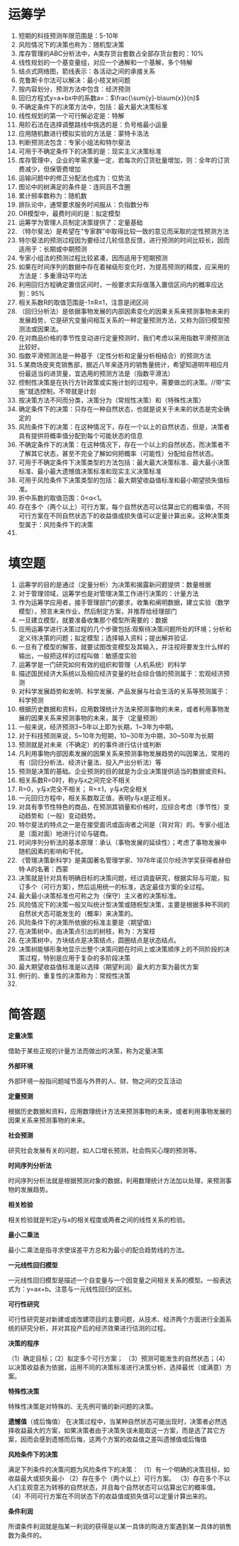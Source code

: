 # 运筹学

1. 短期的科技预测年限范围是：5-10年
2. 风险情况下的决策也称为：随机型决策
3. 库存管理的ABC分析法中，A类存货台套数占全部存货台套的：10%
4. 线性规划的一个基变量组，对应一个通解和一个基解，多个特解
5. 结点式网络图，箭线表示：各活动之间的承接关系
6. 克鲁斯卡尔法可以解决：最小枝叉树问题
7. 按内容划分，预测方法中包含：经济预测
8. 回归方程式y=a+bx中的系数a=：$\frac{\sum{y}-b\sum{x}}{n}$
9. 不确定条件下的决策方法中，包括：最大最大决策标准
10. 线性规划的第一个可行解必定是：特解
11. 用阶石法在选择调整路线中挑选的是：负号格最小运量
12. 应用随机数进行模拟实验的方法是：蒙特卡洛法
13. 判断预测法包含：专家小组法和特尔斐法
14. 可用于不确定条件下的决策的是：现实主义决策标准
15. 库存管理中，企业的年需求量一定，若每次的订货批量增加，则：全年的订货费减少，但保管费增加
16. 运输问题中的修正分配法也成为：位势法
17. 图论中的树满足的条件是：连同且不含圈
18. 累计频率数称为：随机数
19. 排队论中，通常要求服务时间服从：负指数分布
20. OR模型中，最费时间的是：拟定模型
21. 运筹学为管理人员制定决策提供了：定量基础
22. （特尔斐法）是希望在“专家群”中取得比较一致的意见而采取的定性预测方法
23. 特尔斐法的预测过程因为要经过几轮信息反馈，进行预测的时间比较长，因而适用于：长期或中期预测
24. 专家小组法的预测过程比较紧凑，因而适用于短期预测
25. 如果在时间序列的数据中存在着梯级形变化时，为提高预测的精度，应采用的方法是：多重滑动平均法
26. 利用回归方程确定置信区间时，一般要求实际值落入置信区间内的概率应达到：95%
27. 相关系数R的取值范围是-1≤R≤1，注意是闭区间
28. （回归分析法）是依据事物发展的内部因素变化的因果关系来预测事物未来的发展趋势，它是研宄变量间相互关系的一种定量预测方法，又称为回归模型预测法或因果法。
29. 在对商品价格的季节性变动进行定量预测时，我们考虑以采用指数平滑预测法比较好。
30. 指数平滑预测法是一种基于（定性分析和定量分析相结合）的预测方法
31. 5.某商场皮夹克销售部，据近八年来逐月的销售量统计，希望知道明年相应月份最适当的进货量，宜选用的预测方法是（指数平滑法）
32. 控制性决策是在执行方针政策或实施计划的过程中，需要做岀的决策。//带“实施”就选控制，不带就是计划
33. 按决策方法不冋而分类，决策分为（常规性决策）和（特殊性决策）
34. 确定条件下的决策：只存在一种自然状态，也就是说关于未来的状态是完全确定的
35. 风险条件下的决策：在这种情况下，存在一个以上的自然状态，但是，决策者具有提供将概率值分配到每个可能状态的信息
36. 不确定条件下的决策：在这种情况下，存在一个以上的自然状态，而决策者不了解其它状态，甚至不完全了解如何把概率（可能性）分配给自然状态。
37. 可用于不确定条件下决策类型的方法包括：最大最大决策标准、最大最小决策标准、最小最大遗憾值决策标准和现实主义决策标准
38. 可用于风险条件下决策类型的包括：最大期望收益值标准和最小期望损失值标准。
39. 折中系数的取值范围：0<α<1。
40. 存在多个（两个以上）可行方案，每个自然状态可以估算出它的概率值，不同可行方案在不同自然状态下的收益值或损失值可以定量计算出来。这种决策类型属于：风险条件下的决策
41. 

















# 填空题

1. 运筹学的目的是通过（定量分析）为决策和揭露新问题提供：数量根据
2. 对于管理领域，运筹学也是对管理决策工作进行决策的：计量方法
3. 作为运筹学应用者，接手管理部门的要求，收集和阐明数据，建立实验（数学模型），预言未来作业，然后制定方案，并推荐给经理部门
4. 一旦建立模型，就要准备收集那个模型所需要的：数据
5. 应用运筹学进行决策过程的几个步骤包括:观察待决策问题所处的环境；分析和定义待决策的问题；拟定模型；选择输入资料；提出解并验证.
6. 一旦有了模型的解答，就要试图改变模型及其输入，并注视将要发生什么样的输出，一般把这样的过程叫做：敏感度实验
7. 运筹学是一门研究如何有效的组织和管理（人机系统）的科学
8. 描述国民经济大系统以及相应经济变量的社会综合值的预测属于：宏观经济预测
9. 对科学发展趋势和发明、科学发展、产品发展与社会生活的关系等预测属于：科学预测
10. 根据历史数据和资料，应用数理统计方法来预测事物的未来，或者利用事物发展的因果关系来预测事物的未来，属于（定量预测）
11. 一般来说，经济预测3~5年以上即为长期，1~3年为中期。
12. 对于科技预测来说，5~10年为短期，10~30年为中期，30~50年为长期
13. 预测就是对未来（不确定）的的事件进行估计或判断
14. 凡利用事物内部因素发展的因果关系来预测事物发展趋势的叫因果法，常用的有（回归分析法、经济计量法、投入产出分析法）等
15. 预测是决策的基础。企业预测的目的就是为企业决策提供适当的数据或资料。
16. 相关系数R=0时，称y与ⅹ之间完全不相关
17. R=0，y与x完全不相关； R=±1，y与x完全相关
18. 一元回归方程中，相关系数取正值，表明y与ⅹ是正相关。
19. 对具有季节性特色的商品，在预测其销量和价格时，应综合考虑（季节性）变动趋势和（一般）变动趋势。
20. 特尔斐法的特点之一是在接受面讯或函询者之间是（背对背）的。专家小组法是（面对面）地进行讨论与磋商。
21. 时间序列分析法的基本原理：承认（事物发展的延续性）；考虑了事物发展中随机因素的影响和干扰。
22. 《管理决策新科学》是美国著名管理学家、1978年诺贝尔经济学奖获得者赫伯特·A的名著：西蒙
23. 决策就是针对具有明确目标的决策问题，经过调査硏究，根据实际与可能，拟订多个（可行方案），然后运用统一的标准，选定最佳方案的全过程。
24. 最大最小决策标准也可称之为（保守）主义者的决策标准。
25. 风险情况下的决策一般又叫统计型决策或随柷型决策，主要是根据多种不同的自然状犬态可能发生的（概率）来决策的。
26. 风险条件下的决策所依据的标准主要是（期望值）
27. 在决策树中，由决策点引出的树枝，称为：方案枝
28. 在决策树中，方块结点是决策结点，圆圈结点是状态结点。
29. 决策树能够形象地显示岀整个决策问题在时间上或决策顺序上的不同阶段的决策过程，特别是应用于复杂的多阶段决策
30. 最大期望收益值标准是以选择（期望利润）最大的方案为最优方案
31. 例行的、重复性的决策称为：常规性决策
32. 









# 简答题

**定量决策**

借助于某些正规的计量方法而做出的决策，称为定量决策

**外部环境**

外部环境一般指问题域节面与外界的人、财、物之间的交互活动

**定量预测**

根据历史数据和资料，应用数理统计方法来预测事物的未来，或者利用事物发展的因果关系来预测事物的未来。

**社会预测**

研究社会发展有关的问题，如人口增长预测，社会购买心理的预测等。

**时间序列分析法**

时间序列分析法就是根据预测对象的数据，利用数理统计方法加以处理，来预测事物的发展趋势。

**相关检验**

相关检验就是判定y与x的相关程度或两者之间的线性关系的检验。

**最小二乘法**

最小二乘法是指寻求使误差平方总和为最小的配合趋势线的方法。

**一元线性回归模型**

一元线性回归模型是描述一个自变量与一个因变量之间相关关系的模型。一般表达式为：y=ax+b。注意与一元线性回归的区别。

**可行性研究**

可行性研究是对新建或或改建项目的主要问题，从技术、经济两个方面进行全面系统的研究分析，并对其投产后的经济效果进行估测的过程。

**决策的程序**

（1）确定目标；（2）拟定多个可行方案；
（3）预测可能发生的自然状态；（4）以决策收益表为依据，运用不同的决策标准进行决策分析，选择最优（或满意）方案。

**特殊性决策**

特殊性决策是对特殊的、无先例可循的新问题的决策。

**遗憾值**（或后悔值）
在决策过程中，当某种自然状态可能出现时，决策者必然选择收益最大的方案，如果决策者由于决策失误未能取这一方案，而是选了其它方案，因而会感到遗憾而后悔，这两个方案的收益值之差叫遗憾值或后悔值

**风险条件下的决策**

满足下列条件的决策问题为风险条件下的决策：
（1）有一个明确的决策目标，如收益最大或损失最小
（2）存在多个（两个以上）可行方案。
（3）存在多个不以人们主观意志为转移的自然状态，并且每个自然状态可以估算出它的概率值。
（4）不同可行方案在不同状态下的收益值或损失值可以定量计算出来的。

**条件利润**

所谓条件利润就是指某一利润的获得是以某一具体的购进方案遇到某一具体的销售数为条件的。

